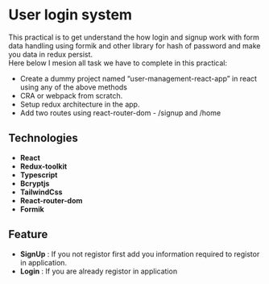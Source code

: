 # User login system
This practical is to get understand the how login and signup work with form data handling using formik and other library for hash of password and make you data in redux persist.
<br/>
Here below I mesion all task we have to complete in this practical:
- Create a dummy project named “user-management-react-app” in react using any of the above methods 
- CRA or webpack from scratch.
- Setup redux architecture in the app.
- Add two routes using react-router-dom - /signup and /home

## Technologies
- **React**
- **Redux-toolkit**
- **Typescript**
- **Bcryptjs**
- **TailwindCss**
- **React-router-dom**
- **Formik**

## Feature
- **SignUp** : If you not registor first add you information required to registor in application.
- **Login**  : If you are already registor in application 
